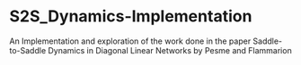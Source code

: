 # S2S_Dynamics-Implementation
An Implementation and exploration of the work done in the paper Saddle-to-Saddle Dynamics in Diagonal Linear Networks by Pesme and Flammarion
